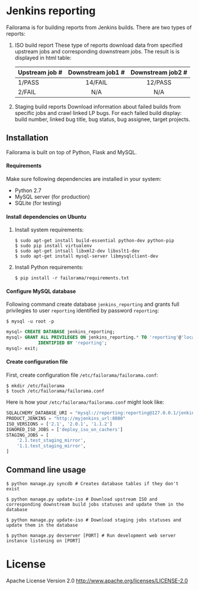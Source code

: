 # Jenkins reporting

Failorama is for building reports from Jenkins builds. There are 
two types of reports:

1. ISO build report
   These type of reports download data from specified upstream jobs and
   corresponding downstream jobs. The result is is displayed in html table:

   | Upstream job # | Downstream job1 # | Downstream job2 # |
   |----------------|:-----------------:|:-----------------:|
   |     1/PASS     |      14/FAIL      |       12/PASS     |
   |     2/FAIL     |        N/A        |        N/A        |

2. Staging build reports
   Download information about failed builds from specific jobs and
   crawl linked LP bugs. For each failed build display: build number,
   linked bug title, bug status, bug assignee, target projects.

## Installation

Failorama is built on top of Python, Flask and MySQL.

#### Requirements

Make sure following dependencies are installed in your system:
* Python 2.7
* MySQL server (for production)
* SQLite (for testing)


#### Install dependencies on Ubuntu

1. Install system requirements:
    ```shell
    $ sudo apt-get install build-essential python-dev python-pip
    $ sudo pip install virtualenv
    $ sudo apt-get intsall libxml2-dev libxslt1-dev
    $ sudo apt-get install mysql-server libmysqlclient-dev
    ```

2. Install Python requirements:
    ```shell
    $ pip install -r failorama/requirements.txt
    ```


#### Configure MySQL database

Following command create database `jenkins_reporting` and grants
full privilegies to user `reporting` identified by password `reporting`:

```shell
$ mysql -u root -p
```

```sql
mysql> CREATE DATABASE jenkins_reporting;
mysql> GRANT ALL PRIVILEGES ON jenkins_reporting.* TO 'reporting'@'localhost' \
            IDENTIFIED BY 'reporting';
mysql> exit;
```


#### Create configuration file

First, create configuration file `/etc/failorama/failorama.conf`:

```shell
$ mkdir /etc/failorama
$ touch /etc/failorama/failorama.conf
```

Here is how your `/etc/failorama/failorama.conf` might look like:
```python
SQLALCHEMY_DATABASE_URI = "mysql://reporting:reporting@127.0.0.1/jenkins_reporting"
PRODUCT_JENKINS = "http://myjenkins_url:8080"
ISO_VERSIONS = ['2.1', '2.0.1', '1.1.2']
IGNORED_ISO_JOBS = ['deploy_iso_on_cachers']
STAGING_JOBS = [
    '2.1.test_staging_mirror',
    '1.1.test_staging_mirror',
]
```

## Command line usage

    $ python manage.py syncdb # Creates database tables if they don't exist

    $ python manage.py update-iso # Download upstream ISO and corresponding downstream build jobs statuses and update them in the database

    $ python manage.py update-iso # Download staging jobs statuses and update them in the database

    $ python manage.py devserver [PORT] # Run development web server instance listening on [PORT]


# License
Apache License Version 2.0 http://www.apache.org/licenses/LICENSE-2.0
